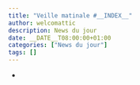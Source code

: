 ```yaml
---
title: "Veille matinale #__INDEX__"
author: welcomattic
description: News du jour
date: __DATE__T08:00:00+01:00
categories: ["News du jour"]
tags: []
---
```


- []()